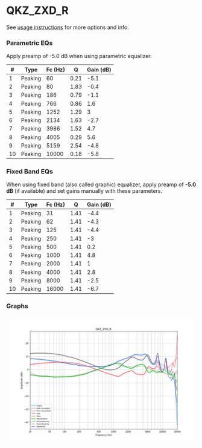 # QKZ_ZXD_R
See [usage instructions](https://github.com/jaakkopasanen/AutoEq#usage) for more options and info.

### Parametric EQs
Apply preamp of -5.0 dB when using parametric equalizer.

|   # | Type    |   Fc (Hz) |    Q |   Gain (dB) |
|-----|---------|-----------|------|-------------|
|   1 | Peaking |        60 | 0.21 |        -5.1 |
|   2 | Peaking |        80 | 1.83 |        -0.4 |
|   3 | Peaking |       186 | 0.79 |        -1.1 |
|   4 | Peaking |       766 | 0.86 |         1.6 |
|   5 | Peaking |      1252 | 1.29 |         3   |
|   6 | Peaking |      2134 | 1.63 |        -2.7 |
|   7 | Peaking |      3986 | 1.52 |         4.7 |
|   8 | Peaking |      4005 | 0.29 |         5.6 |
|   9 | Peaking |      5159 | 2.54 |        -4.8 |
|  10 | Peaking |     10000 | 0.18 |        -5.8 |

### Fixed Band EQs
When using fixed band (also called graphic) equalizer, apply preamp of **-5.0 dB** (if available) and set gains manually with these parameters.

|   # | Type    |   Fc (Hz) |    Q |   Gain (dB) |
|-----|---------|-----------|------|-------------|
|   1 | Peaking |        31 | 1.41 |        -4.4 |
|   2 | Peaking |        62 | 1.41 |        -4.3 |
|   3 | Peaking |       125 | 1.41 |        -4.4 |
|   4 | Peaking |       250 | 1.41 |        -3   |
|   5 | Peaking |       500 | 1.41 |         0.2 |
|   6 | Peaking |      1000 | 1.41 |         4.8 |
|   7 | Peaking |      2000 | 1.41 |         1   |
|   8 | Peaking |      4000 | 1.41 |         2.8 |
|   9 | Peaking |      8000 | 1.41 |        -2.5 |
|  10 | Peaking |     16000 | 1.41 |        -6.7 |

### Graphs
![](./QKZ_ZXD_R.png)
